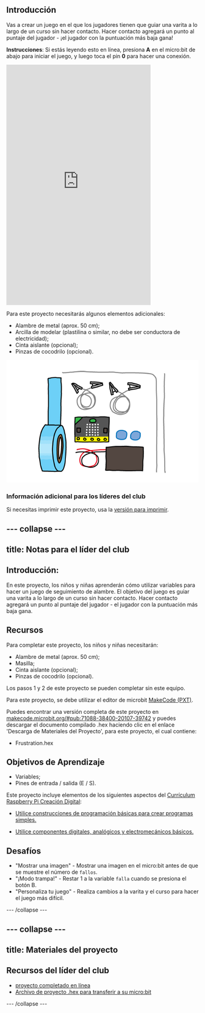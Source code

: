 ## Introducción

Vas a crear un juego en el que los jugadores tienen que guiar una varita a lo largo de un curso sin hacer contacto. Hacer contacto agregará un punto al puntaje del jugador - ¡el jugador con la puntuación más baja gana!

**Instrucciones**: Si estás leyendo esto en línea, presiona **A** en el micro:bit de abajo para iniciar el juego, y luego toca el pin **0** para hacer una conexión.

<div style="position:relative;height:0;padding-bottom:125%;overflow:hidden;"><iframe style="position:absolute;top:0;left:0;width:75%;height:100%;" src="https://makecode.microbit.org/---run?id=_FEDEdA3v6e64" allowfullscreen="allowfullscreen" sandbox="allow-popups allow-forms allow-scripts allow-same-origin" frameborder="0"></iframe></div>

Para este proyecto necesitarás algunos elementos adicionales:

* Alambre de metal (aprox. 50 cm);
* Arcilla de modelar (plastilina o similar, no debe ser conductora de electricidad);
* Cinta aislante (opcional);
* Pinzas de cocodrilo (opcional).

![captura de pantalla](images/frustration-items.png)

### Información adicional para los líderes del club

Si necesitas imprimir este proyecto, usa la [versión para imprimir](https://projects.raspberrypi.org/es-LA/projects/frustration/print).

--- collapse ---
---
title: Notas para el líder del club
---

## Introducción:
En este proyecto, los niños y niñas aprenderán cómo utilizar variables para hacer un juego de seguimiento de alambre. El objetivo del juego es guiar una varita a lo largo de un curso sin hacer contacto. Hacer contacto agregará un punto al puntaje del jugador - el jugador con la puntuación más baja gana.

## Recursos

Para completar este proyecto, los niños y niñas necesitarán:

* Alambre de metal (aprox. 50 cm);
* Masilla;
* Cinta aislante (opcional);
* Pinzas de cocodrilo (opcional).

Los pasos 1 y 2 de este proyecto se pueden completar sin este equipo.

Para este proyecto, se debe utilizar el editor de microbit [MakeCode (PXT)](http://jumpto.cc/pxt-new).

Puedes encontrar una versión completa de este proyecto en [makecode.microbit.org/#pub:71088-38400-20107-39742](https://makecode.microbit.org/#pub:71088-38400-20107-39742) y puedes descargar el documento compilado .hex haciendo clic en el enlace 'Descarga de Materiales del Proyecto', para este proyecto, el cual contiene:

* Frustration.hex

## Objetivos de Aprendizaje

* Variables;
* Pines de entrada / salida (E / S).

Este proyecto incluye elementos de los siguientes aspectos del [Currículum Raspberry Pi Creación Digital](http://rpf.io/curriculum):

* [Utilice construcciones de programación básicas para crear programas simples.](https://www.raspberrypi.org/curriculum/programming/creator)

* [Utilice componentes digitales, analógicos y electromecánicos básicos.](https://www.raspberrypi.org/curriculum/physical-computing/creator)

## Desafíos

* "Mostrar una imagen" - Mostrar una imagen en el micro:bit antes de que se muestre el número de `fallos`.
* "¡Modo trampa!" - Restar 1 a la variable `falla` cuando se presiona el botón B.
* "Personaliza tu juego" - Realiza cambios a la varita y el curso para hacer el juego más difícil.

--- /collapse ---

--- collapse ---
---
title: Materiales del proyecto
---

## Recursos del líder del club

* [proyecto completado en línea](https://makecode.microbit.org/#pub:71088-38400-20107-39742)
* [Archivo de proyecto .hex para transferir a su micro:bit](resources/micro-bit-Frustration.hex)

--- /collapse ---